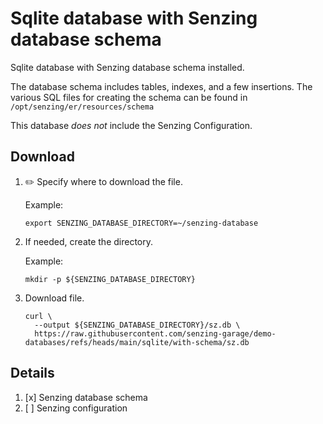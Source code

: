 # Sqlite database with Senzing database schema

Sqlite database with Senzing database schema installed.

The database schema includes tables, indexes, and a few insertions.
The various SQL files for creating the schema can be found in
`/opt/senzing/er/resources/schema`

This database *does not* include the Senzing Configuration.

## Download

1. :pencil2: Specify where to download the file.

   Example:

    ```console
    export SENZING_DATABASE_DIRECTORY=~/senzing-database
    ```

1. If needed, create the directory.

   Example:

    ```console
    mkdir -p ${SENZING_DATABASE_DIRECTORY}
    ```

1. Download file.

    ```console
    curl \
      --output ${SENZING_DATABASE_DIRECTORY}/sz.db \
      https://raw.githubusercontent.com/senzing-garage/demo-databases/refs/heads/main/sqlite/with-schema/sz.db
    ```

## Details

1. [x] Senzing database schema
1. [ ] Senzing configuration
